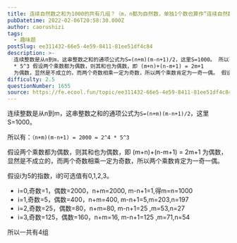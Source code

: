 ```yaml
---
title: 连续自然数之和为1000的共有几组？（m，n都为自然数，单独1个数也算作“连续自然数”）
pubDatetime: 2022-02-06T20:58:30.000Z
author: caorushizi
tags:
  - 趣味题
postSlug: ee311432-66e5-4e59-8411-81ee51df4c84
description: >-
  连续整数是从n到m，这串整数之和的通项公式为S=(n+m)(m-n+1)/2，这里S=1000。 所以有：（n+m)(m-n+1) = 2000 = 2^4
  * 5^3 假设两个乘数都为偶数，则其和也为偶数，即 (m+n)+(n-m+1) = 2m+1
  为偶数，显然是不成立的，而两个奇数相乘一定为奇数，所以两个乘数肯定为一奇一偶。 假设i为5的指数，i的可选值有0,1,2,3。 i=0,奇数=1，
difficulty: 2.5
questionNumber: 1655
source: https://fe.ecool.fun/topic/ee311432-66e5-4e59-8411-81ee51df4c84
---
```


连续整数是从n到m，这串整数之和的通项公式为`S=(n+m)(m-n+1)/2`，这里S=1000。

所以有：`（n+m)(m-n+1) = 2000 = 2^4 * 5^3`

假设两个乘数都为偶数，则其和也为偶数，即 (m+n)+(n-m+1) = 2m+1 为偶数，显然是不成立的，而两个奇数相乘一定为奇数，所以两个乘数肯定为一奇一偶。

假设i为5的指数，i的可选值有0,1,2,3。

* i=0,奇数=1，偶数=2000，n+m=2000, m-n+1=1,得m=n=1000
* i=1,奇数=5，偶数=400，n+m=400, m-n+1=5,m=203,n=197
* i=2,奇数=25，偶数=80，n+m=80, m-n+1=25 ,m=53,n=27
* i=3,奇数=125，偶数=160，n+m=16, m-n+1=125 ,m=71,n=54

所以一共有4组

